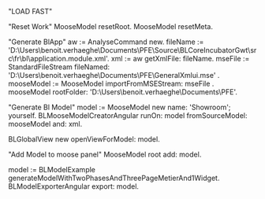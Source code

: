 "LOAD FAST"

"Reset Work"
MooseModel resetRoot.
MooseModel resetMeta.

"Generate BlApp"
aw := AnalyseCommand new.
fileName := 'D:\Users\benoit.verhaeghe\Documents\PFE\Source\BLCoreIncubatorGwt\src\fr\bl\application.module.xml'. 
xml := aw getXmlFile: fileName.
mseFile := StandardFileStream fileNamed: 'D:\Users\benoit.verhaeghe\Documents\PFE\GeneralXmlui.mse' .
mooseModel := MooseModel importFromMSEStream: mseFile .
mooseModel rootFolder: 'D:\Users\benoit.verhaeghe\Documents\PFE\'.

"Generate Bl Model"
model := MooseModel new name: 'Showroom'; yourself.
BLMooseModelCreatorAngular runOn: model fromSourceModel: mooseModel and: xml.

BLGlobalView new openViewForModel: model.

"Add Model to moose panel"
MooseModel root add: model.

model := BLModelExample generateModelWithTwoPhasesAndThreePageMetierAnd1Widget.
BLModelExporterAngular export: model.